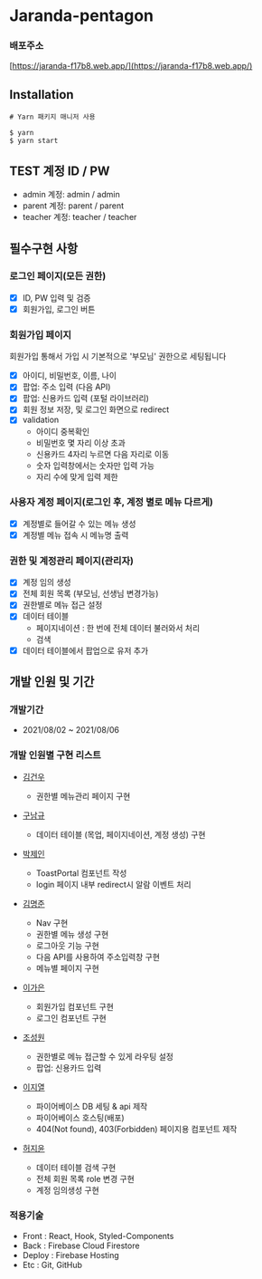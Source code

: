 # Jaranda-pentagon

### 배포주소

[https://jaranda-f17b8.web.app/](https://jaranda-f17b8.web.app/)

## Installation

```
# Yarn 패키지 매니저 사용

$ yarn
$ yarn start
```

## TEST 계정 ID / PW
- admin 계정: admin / admin
- parent 계정: parent / parent
- teacher 계정: teacher / teacher

## 필수구현 사항

### 로그인 페이지(모든 권한)

- [x] ID, PW 입력 및 검증
- [x] 회원가입, 로그인 버튼

### 회원가입 페이지

회원가입 통해서 가입 시 기본적으로 '부모님' 권한으로 세팅됩니다

- [x] 아이디, 비밀번호, 이름, 나이
- [x] 팝업: 주소 입력 (다음 API)
- [x] 팝업: 신용카드 입력 (포털 라이브러리)
- [x] 회원 정보 저장, 및 로그인 화면으로 redirect
- [x] validation
  - 아이디 중복확인
  - 비밀번호 몇 자리 이상 초과
  - 신용카드 4자리 누르면 다음 자리로 이동
  - 숫자 입력창에서는 숫자만 입력 가능
  - 자리 수에 맞게 입력 제한

### 사용자 계정 페이지(로그인 후, 계정 별로 메뉴 다르게)

- [x] 계정별로 들어갈 수 있는 메뉴 생성
- [x] 계정별 메뉴 접속 시 메뉴명 출력

### 권한 및 계정관리 페이지(관리자)

- [x] 계정 임의 생성
- [x] 전체 회원 목록 (부모님, 선생님 변경가능)
- [x] 권한별로 메뉴 접근 설정
- [x] 데이터 테이블
  - 페이지네이션 : 한 번에 전체 데이터 불러와서 처리
  - 검색
- [x] 데이터 테이블에서 팝업으로 유저 추가

## 개발 인원 및 기간

### 개발기간

- 2021/08/02 ~ 2021/08/06

### 개발 인원별 구현 리스트

- [김건우](https://github.com/kim-gunwoo)

  - 권한별 메뉴관리 페이지 구현

- [구남규](https://github.com/nain93)

  - 데이터 테이블 (목업, 페이지네이션, 계정 생성) 구현

- [박제인](https://github.com/pjainxido)
  - ToastPortal 컴포넌트 작성
  - login 페이지 내부 redirect시 알람 이벤트 처리

- [김명준](https://github.com/JOHNKIM-KK)

  - Nav 구현
  - 권한별 메뉴 생성 구현
  - 로그아웃 기능 구현
  - 다음 API를 사용하여 주소입력창 구현
  - 메뉴별 페이지 구현

- [이가은](https://github.com/salybu)
  - 회원가입 컴포넌트 구현
  - 로그인 컴포넌트 구현

- [조성원](https://github.com/JSWww)
  - 권한별로 메뉴 접근할 수 있게 라우팅 설정
  - 팝업: 신용카드 입력

- [이지열](https://github.com/highspirit7)
  - 파이어베이스 DB 세팅 & api 제작
  - 파이어베이스 호스팅(배포)
  - 404(Not found), 403(Forbidden) 페이지용 컴포넌트 제작

- [허지윤](https://github.com/jiyoon1156)
  - 데이터 테이블 검색 구현
  - 전체 회원 목록 role 변경 구현
  - 계정 임의생성 구현

### 적용기술

- Front : React, Hook, Styled-Components
- Back : Firebase Cloud Firestore
- Deploy : Firebase Hosting
- Etc : Git, GitHub


